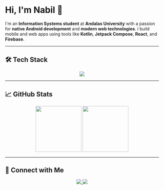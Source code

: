 # Hi, I'm Nabil 👋

I'm an **Information Systems student** at **Andalas University** with a passion for **native Android development** and **modern web technologies**. I build mobile and web apps using tools like **Kotlin**, **Jetpack Compose**, **React**, and **Firebase**.

---

## 🛠️ Tech Stack

<p align="center">
  <img src="https://skillicons.dev/icons?i=kotlin,java,dart,ts,js,cpp,flutter,react,tailwind,nodejs,firebase,gcp,mysql,postgres,supabase,git,figma,androidstudio,vscode,idea" />
</p>

---

## 📈 GitHub Stats

<p align="center">
  <img src="https://github-readme-stats.vercel.app/api?username=nabilrn&show_icons=true&theme=default&hide_border=true" height="150">
  <img src="https://github-readme-stats.vercel.app/api/top-langs/?username=nabilrn&layout=compact&hide_border=true&theme=default" height="150">
</p>

---

## 🔗 Connect with Me

<p align="center">
  <a href="https://linkedin.com/in/nabilrizkinavisa2004" target="_blank">
    <img src="https://img.shields.io/badge/LinkedIn-0A66C2?style=for-the-badge&logo=linkedin&logoColor=white" />
  </a>
  <a href="https://instagram.com/nabilrizkinavisa" target="_blank">
    <img src="https://img.shields.io/badge/Instagram-E4405F?style=for-the-badge&logo=instagram&logoColor=white" />
  </a>
</p>
